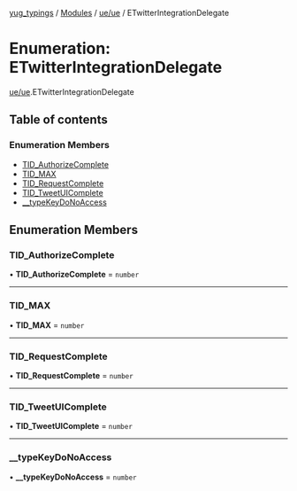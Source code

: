 [yug_typings](../README.md) / [Modules](../modules.md) / [ue/ue](../modules/ue_ue.md) / ETwitterIntegrationDelegate

# Enumeration: ETwitterIntegrationDelegate

[ue/ue](../modules/ue_ue.md).ETwitterIntegrationDelegate

## Table of contents

### Enumeration Members

- [TID\_AuthorizeComplete](ue_ue.ETwitterIntegrationDelegate.md#tid_authorizecomplete)
- [TID\_MAX](ue_ue.ETwitterIntegrationDelegate.md#tid_max)
- [TID\_RequestComplete](ue_ue.ETwitterIntegrationDelegate.md#tid_requestcomplete)
- [TID\_TweetUIComplete](ue_ue.ETwitterIntegrationDelegate.md#tid_tweetuicomplete)
- [\_\_typeKeyDoNoAccess](ue_ue.ETwitterIntegrationDelegate.md#__typekeydonoaccess)

## Enumeration Members

### TID\_AuthorizeComplete

• **TID\_AuthorizeComplete** = `number`

___

### TID\_MAX

• **TID\_MAX** = `number`

___

### TID\_RequestComplete

• **TID\_RequestComplete** = `number`

___

### TID\_TweetUIComplete

• **TID\_TweetUIComplete** = `number`

___

### \_\_typeKeyDoNoAccess

• **\_\_typeKeyDoNoAccess** = `number`
